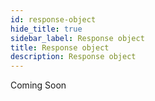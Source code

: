 ```yaml
---
id: response-object
hide_title: true
sidebar_label: Response object
title: Response object
description: Response object
---
```


Coming Soon
